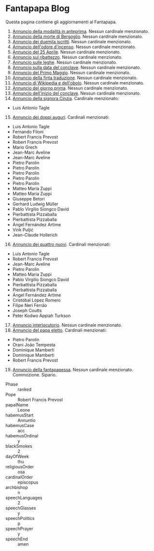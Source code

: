 # Fantapapa Blog

Questa pagina contiene gli aggiornamenti al Fantapapa.

1. [Annuncio della modalità in anteprima](bulletin/preview-mode.html). Nessun cardinale menzionato.
2. [Annuncio della morte di Bergoglio](bulletin/04-22.html). Nessun cardinale menzionato.
3. [Annuncio dei duemila iscritti](bulletin/04-23.html). Nessun cardinale menzionato.
4. [Annuncio dell'odore d'incenso](bulletin/04-24.html). Nessun cardinale menzionato.
5. [Annuncio del 25 Aprile](bulletin/04-25.html). Nessun cardinale menzionato.
6. [Annuncio sul ribattezzo](bulletin/04-26.html). Nessun cardinale menzionato.
7. [Annuncio sulle leghe](bulletin/04-27.html). Nessun cardinale menzionato.
8. [Annuncio sulla data del conclave](bulletin/04-29.html). Nessun cardinale menzionato.
9. [Annuncio del Primo Maggio](bulletin/05-01.html). Nessun cardinale menzionato.
10. [Annuncio della finta traduzione](bulletin/05-03.html). Nessun cardinale menzionato.
11. [Annuncio di Wikipedia e dell'obolo](bulletin/05-05.html). Nessun cardinale menzionato.
12. [Annuncio del giorno prima](bulletin/05-06.html). Nessun cardinale menzionato.
13. [Annuncio dell'inizio del conclave](bulletin/05-07-extra-omnes.html). Nessun cardinale menzionato.
14. [Annuncio della signora Cinzia](bulletin/05-07-sera.html). Cardinale menzionato:
  -  Luis Antonio Tagle
15. [Annuncio dei doppi auguri](bulletin/05-08-mattina.html). Cardinali menzionati:
  -  Luis Antonio Tagle
  -  Fernando Filoni
  -  Robert Francis Prevost
  -  Robert Francis Prevost
  -  Mario Grech
  -  Jean-Marc Aveline
  -  Jean-Marc Aveline
  -  Pietro Parolin
  -  Pietro Parolin
  -  Pietro Parolin
  -  Pietro Parolin
  -  Pietro Parolin
  -  Matteo Maria Zuppi
  -  Matteo Maria Zuppi
  -  Giuseppe Betori
  -  Gerhard Ludwig Müller
  -  Pablo Virgilio Siongco David
  -  Pierbattista Pizzaballa
  -  Pierbattista Pizzaballa
  -  Ángel Fernández Artime
  -  Vink Puljić
  -  Jean-Claude Hollerich
16. [Annuncio dei quattro nuovi](bulletin/05-08-pranzo.html). Cardinali menzionati:
  -  Luis Antonio Tagle
  -  Robert Francis Prevost
  -  Jean-Marc Aveline
  -  Pietro Parolin
  -  Matteo Maria Zuppi
  -  Pablo Virgilio Siongco David
  -  Pierbattista Pizzaballa
  -  Pierbattista Pizzaballa
  -  Ángel Fernández Artime
  -  Cristóbal López Romero
  -  Filipe Neri Ferrão
  -  Joseph Coutts
  -  Peter Kodwo Appiah Turkson
17. [Annuncio interlocutorio](bulletin/05-08-sera.html). Nessun cardinale menzionato.
18. [Annuncio del papa eletto](bulletin/05-08-habemus-papam.html). Cardinali menzionati:
  -  Pietro Parolin
  -  Orani João Tempesta
  -  Dominique Mamberti
  -  Dominique Mamberti
  -  Robert Francis Prevost
19. [Annuncio della fantapapessa](bulletin/05-10-missa-est.html). Nessun cardinale menzionato. Commozione. Sipario.

<dl>
  <dt>Phase</dt>
  <dd>ranked</dd>
  
  <dt>Pope</dt>
  <dd>Robert Francis Prevost</dd>
  
  <dt>papalName</dt>
  <dd>Leone</dd>
  
  <dt>habemusStart</dt>
  <dd>Annuntio</dd>
  
  <dt>habemusCase</dt>
  <dd>acc</dd>
  
  <dt>habemusOrdinal</dt>
  <dd>y</dd>
  
  <dt>blackSmokes</dt>
  <dd>2</dd>
  
  <dt>dayOfWeek</dt>
  <dd>thu</dd>
  
  <dt>religiousOrder</dt>
  <dd>osa</dd>
  
  <dt>cardinalOrder</dt>
  <dd>episcopus</dd>
  
  <dt>archbishop</dt>
  <dd>n</dd>
  
  <dt>speechLanguages</dt>
  <dd>2</dd>
  
  <dt>speechGlasses</dt>
  <dd>y</dd>
  
  <dt>speechPolitics</dt>
  <dd>p</dd>
  
  <dt>speechPrayer</dt>
  <dd>y</dd>
  
  <dt>speechEnd</dt>
  <dd>amen</dd>
</dl>
